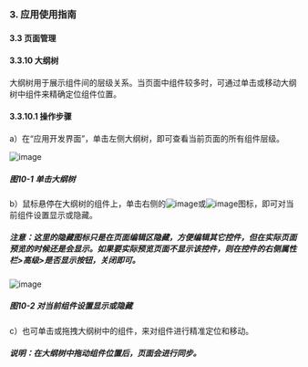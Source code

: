 ### 3. 应用使用指南

#### 3.3 页面管理

#### 3.3.10 大纲树

大纲树用于展示组件间的层级关系。当页面中组件较多时，可通过单击或移动大纲树中组件来精确定位组件位置。

#### 3.3.10.1 操作步骤

a）在“应用开发界面”，单击左侧大纲树，即可查看当前页面的所有组件层级。

![image](https://user-images.githubusercontent.com/79617492/215440641-b7546b4f-ad1b-4c61-b591-f8e4aa571a24.png)

##### 图10-1 单击大纲树

b）鼠标悬停在大纲树的组件上，单击右侧的![image](https://user-images.githubusercontent.com/79617492/215440707-1d3dd436-8885-4d0d-a271-19f38d422dc7.png)或![image](https://user-images.githubusercontent.com/79617492/215440740-fbf45a67-e03d-4774-910c-8833b5d918bc.png)图标，即可对当前组件设置显示或隐藏。

##### 注意：这里的隐藏图标只是在页面编辑区隐藏，方便编辑其它控件，但在实际页面预览的时候还是会显示。如果要实际预览页面不显示该控件，则在控件的右侧属性栏>高级>是否显示按钮，关闭即可。

![image](https://user-images.githubusercontent.com/79617492/215440812-ea1e56b4-da46-42c4-bc78-60ecd7e0a5ff.png)

##### 图10-2 对当前组件设置显示或隐藏

c）也可单击或拖拽大纲树中的组件，来对组件进行精准定位和移动。

##### 说明：在大纲树中拖动组件位置后，页面会进行同步。
